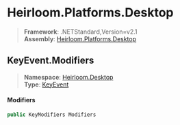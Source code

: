 # Heirloom.Platforms.Desktop

> **Framework**: .NETStandard,Version=v2.1  
> **Assembly**: [Heirloom.Platforms.Desktop][0]  

## KeyEvent.Modifiers

> **Namespace**: [Heirloom.Desktop][0]  
> **Type**: [KeyEvent][1]  

#### Modifiers

```cs
public KeyModifiers Modifiers
```

[0]: ../Heirloom.Platforms.Desktop.md
[1]: Heirloom.Desktop.KeyEvent.md
